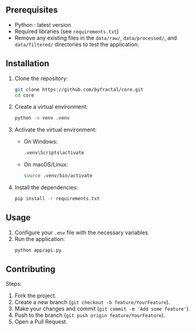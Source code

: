 ## Prerequisites
- Python : latest version
- Required libraries (see `requirements.txt`)
- Remove any existing files in the `data/raw/`, `data/processed/`, and `data/filtered/` directories to test the application.

## Installation
1. Clone the repository:
   ```bash
   git clone https://github.com/byfractal/core.git
   cd core
   ```

2. Create a virtual environment:
   ```bash
   python -m venv .venv
   ```

3. Activate the virtual environment:
   - On Windows:
     ```bash
     .venv\Scripts\activate
     ```
   - On macOS/Linux:
     ```bash
     source .venv/bin/activate
     ```

4. Install the dependencies:
   ```bash
   pip install -r requirements.txt
   ```

## Usage
1. Configure your `.env` file with the necessary variables.
2. Run the application:
   ```bash
   python app/api.py
   ```

## Contributing
Steps:
1. Fork the project.
2. Create a new branch (`git checkout -b feature/YourFeature`).
3. Make your changes and commit (`git commit -m 'Add some feature'`).
4. Push to the branch (`git push origin feature/YourFeature`).
5. Open a Pull Request.

